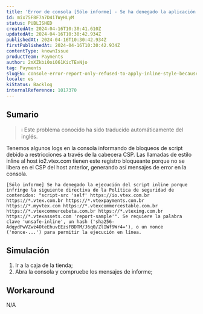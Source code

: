```yaml
---
title: 'Error de consola [Sólo informe] - Se ha denegado la aplicación del estilo en línea porque infringe la siguiente seguridad de contenido'
id: mix75F8F7a7D4iTWyHLyM
status: PUBLISHED
createdAt: 2024-04-16T10:30:41.610Z
updatedAt: 2024-04-16T10:30:42.934Z
publishedAt: 2024-04-16T10:30:42.934Z
firstPublishedAt: 2024-04-16T10:30:42.934Z
contentType: knownIssue
productTeam: Payments
author: 2mXZkbi0oi061KicTExNjo
tag: Payments
slugEN: console-error-report-only-refused-to-apply-inline-style-because-it-violates-the-following-content-security
locale: es
kiStatus: Backlog
internalReference: 1017370
---
```


## Sumario

>ℹ️ Este problema conocido ha sido traducido automáticamente del inglés.


Tenemos algunos logs en la consola informando de bloqueos de script debido a restricciones a través de la cabecera CSP.
Las llamadas de estilo inline al host io2.vtex.com tienen este registro bloqueante porque no se libera en el CSP del host anterior, generando así mensajes de error en la consola.


    [Sólo informe] Se ha denegado la ejecución del script inline porque infringe la siguiente directiva de la Política de seguridad de contenidos: "script-src 'self' https://io.vtex.com.br https://*.vtex.com.br https://*.vtexpayments.com.br https://*.myvtex.com https://*.vtexcommercestable.com.br https://*.vtexcommercebeta.com.br https://*.vteximg.com.br https://*.vtexassets.com 'report-sample'". Se requiere la palabra clave 'unsafe-inline', un hash ('sha256-AdqydPwVZwz4OteEhuvEEzsFBDTM/J6q0/ZlIWf9Wr4='), o un nonce ('nonce-...') para permitir la ejecución en línea.




##

## Simulación



1. Ir a la caja de la tienda;
2. Abra la consola y compruebe los mensajes de informe;



## Workaround


N/A





